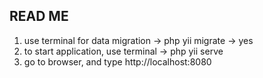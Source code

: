 ## READ ME

1. use terminal for data migration -> php yii migrate -> yes
2. to start application, use terminal -> php yii serve
3. go to browser, and type http://localhost:8080
